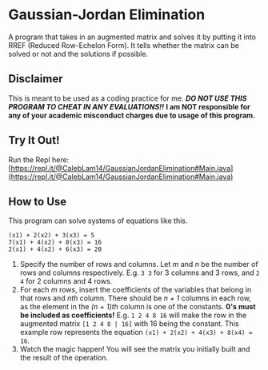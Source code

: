 # Gaussian-Jordan Elimination
A program that takes in an augmented matrix and solves it by putting it into RREF (Reduced Row-Echelon Form).
It tells whether the matrix can be solved or not and the solutions if possible.

## Disclaimer
This is meant to be used as a coding practice for me. ***DO NOT USE THIS PROGRAM TO CHEAT IN ANY EVALUATIONS!!***
**I am NOT responsible for any of your academic misconduct charges due to usage of this program.**

## Try It Out!
Run the Repl here: [https://repl.it/@CalebLam14/GaussianJordanElimination#Main.java](https://repl.it/@CalebLam14/GaussianJordanElimination#Main.java)

## How to Use
This program can solve systems of equations like this.
```
(x1) + 2(x2) + 3(x3) = 5
7(x1) + 4(x2) + 8(x3) = 16
2(x1) + 4(x2) + 6(x3) = 20
```
1. Specify the number of rows and columns. Let *m* and *n* be the number of rows and columns respectively.
E.g. `3 3` for 3 columns and 3 rows, and `2 4` for 2 columns and 4 rows.
2. For each *m* rows, insert the coefficients of the variables that belong in that rows and *nth* column. There should be *n + 1* columns in each row, as the element in the *(n + 1)th* column is one of the constants. **0's must be included as coefficients!**
E.g. `1 2 4 8 16` will make the row in the augmented matrix `[1 2 4 8 | 16]` with 16 being the constant. This example row represents the equation `(x1) + 2(x2) + 4(x3) + 8(x4) = 16`. 
3. Watch the magic happen! You will see the matrix you initially built and the result of the operation.